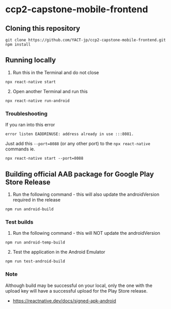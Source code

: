 # ccp2-capstone-mobile-frontend

## Cloning this repository

```
git clone https://github.com/YACT-jp/ccp2-capstone-mobile-frontend.git
npm install
```

## Running locally

1. Run this in the Terminal and do not close

```
npx react-native start
```

2. Open another Terminal and run this

```
npx react-native run-android
```

### Troubleshooting

If you ran into this error
```
error listen EADDRINUSE: address already in use :::8081.
```
Just add this `--port=8088` (or any other port) to the `npx react-native` commands
ie.
```
npx react-native start --port=8088
```

## Building official AAB package for Google Play Store Release 

1. Run the following command - this will also update the androidVersion required in the release

```
npm run android-build
```

### Test builds

1. Run the following command - this will NOT update the androidVersion

```
npm run android-temp-build
```

2. Test the application in the Android Emulator

```
npm run test-android-build
```

### Note

Although build may be successful on your local, only the one with the upload key will have a successful upload for the Play Store release.

- https://reactnative.dev/docs/signed-apk-android